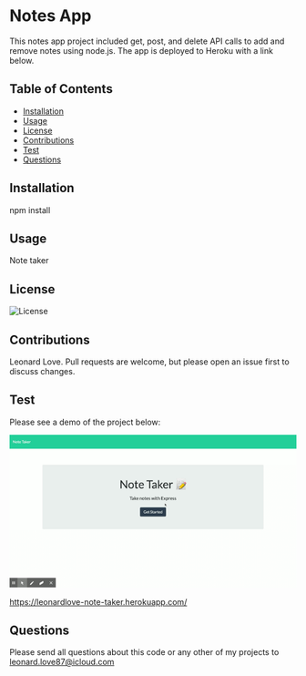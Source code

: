 # Notes App

This notes app project included get, post, and delete API calls to add and remove notes using node.js. The app is deployed to Heroku with a link below. 

## Table of Contents
- [Installation](#installation)
- [Usage](#usage)
- [License](#license)
- [Contributions](#contributions)
- [Test](#test)
- [Questions](#questions)

    
## <a name="installation">Installation</a>

npm install
    
## <a name="usage">Usage</a>

Note taker

## <a name="license">License</a>

![License](https://img.shields.io/badge/License-MIT-blue)
    
## <a name="contributions">Contributions</a>

Leonard Love. Pull requests are welcome, but please open an issue first to discuss changes.
    
## <a name="test">Test</a>

Please see a demo of the project below:

![Demo](/public/images/noteTaker.gif)

https://leonardlove-note-taker.herokuapp.com/

## <a name="questions">Questions</a>

Please send all questions about this code or any other of my projects to leonard.love87@icloud.com